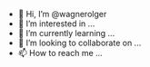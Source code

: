 - 👋 Hi, I’m @wagnerolger
- 👀 I’m interested in ...
- 🌱 I’m currently learning ...
- 💞️ I’m looking to collaborate on ...
- 📫 How to reach me ...

<!---
wagnerolger/wagnerolger is a ✨ special ✨ repository because its `README.md` (this file) appears on your GitHub profile.
You can click the Preview link to take a look at your changes.
--->
